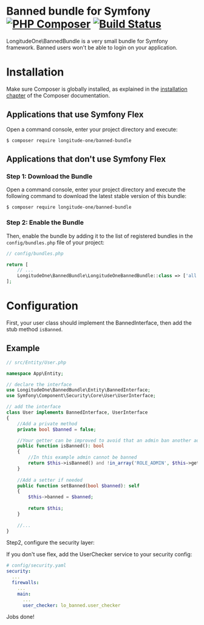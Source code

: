 Banned bundle for Symfony [![PHP Composer](https://github.com/longitude-one/banned-bundle/actions/workflows/php.yml/badge.svg)](https://github.com/longitude-one/banned-bundle/actions/workflows/php.yml) [![Build Status](https://www.travis-ci.com/longitude-one/banned-bundle.svg?branch=main)](https://www.travis-ci.com/longitude-one/banned-bundle)
=========================

LongitudeOne\BannedBundle is a very small bundle for Symfony framework. 
Banned users won't be able to login on your application. 

Installation
============

Make sure Composer is globally installed, as explained in the
[installation chapter](https://getcomposer.org/doc/00-intro.md)
of the Composer documentation.

Applications that use Symfony Flex
----------------------------------

Open a command console, enter your project directory and execute:

```console
$ composer require longitude-one/banned-bundle
```

Applications that don't use Symfony Flex
----------------------------------------

### Step 1: Download the Bundle

Open a command console, enter your project directory and execute the
following command to download the latest stable version of this bundle:

```console
$ composer require longitude-one/banned-bundle
```

### Step 2: Enable the Bundle

Then, enable the bundle by adding it to the list of registered bundles
in the `config/bundles.php` file of your project:

```php
// config/bundles.php

return [
    // ...
    LongitudeOne\BannedBundle\LongitudeOneBannedBundle::class => ['all' => true],
];
```

Configuration
=============
First, your user class should implement the BannedInterface, then add the stub method `isBanned`.

Example
-------

```php
// src/Entity/User.php

namespace App\Entity;

// declare the interface
use LongitudeOne\BannedBundle\Entity\BannedInterface;
use Symfony\Component\Security\Core\User\UserInterface;

// add the interface
class User implements BannedInterface, UserInterface
{
    //Add a private method
    private bool $banned = false;

    //Your getter can be improved to avoid that an admin ban another admin.        
    public function isBanned(): bool
    {
        //In this example admin cannot be banned
        return $this->isBanned() and !in_array('ROLE_ADMIN', $this->getRoles());
    }
    
    //Add a setter if needed
    public function setBanned(bool $banned): self
    {
        $this->banned = $banned;
        
        return $this;
    }
    
    //...    
}
```
Step2, configure the security layer:

If you don't use flex, add the UserChecker service to your security config:

```yaml
# config/security.yaml
security:
  ...
  firewalls:
    ...
    main:
      ...
      user_checker: lo_banned.user_checker
```

Jobs done!

